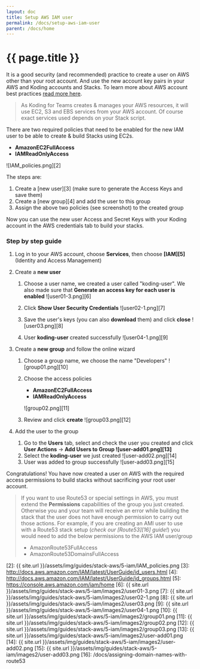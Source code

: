 ```yaml
---
layout: doc
title: Setup AWS IAM user
permalink: /docs/setup-aws-iam-user
parent: /docs/home
---
```


# {{ page.title }}

It is a good security (and recommended) practice to create a user on AWS other than your root account. And use the new account key pairs in your AWS and Koding accounts and Stacks. To learn more about AWS account best practices [read more here][1].

> As Koding for Teams creates & manages your AWS resources, it will use EC2, S3 and EBS services from your AWS account. Of course exact services used depends on your Stack script.

There are two required policies that need to be enabled for the new IAM user to be able to create & build Stacks using EC2s.

* **AmazonEC2FullAccess**
* **IAMReadOnlyAccess**

![IAM_policies.png][2]

The steps are:

1. Create a [new user][3] (make sure to generate the Access Keys and save them)
2. Create a [new group][4] and add the user to this group
3. Assign the above two policies (see screenshot) to the created group

Now you can use the new user Access and Secret Keys with your Koding account in the AWS credentials tab to build your stacks.

### Step by step guide

1. Log in to your AWS account, choose **Services**, then choose **[IAM][5]** (Identity and Access Management)
2. Create a **new user**
    1. Choose a user name, we created a user called "koding-user". We also made sure that **Generate an access key for each user is enabled**
      ![user01-3.png][6]

    2. Click **Show User Security Credentials**
      ![user02-1.png][7]

    3. Save the user's keys (you can also **download** them) and click **close**
      ![user03.png][8]

    4. User **koding-user** created successfully
      ![user04-1.png][9]

3. Create a **new group** and follow the online wizard
    1. Choose a group name, we choose the name "Developers"
      ![group01.png][10]

    2. Choose the access policies
        * **AmazonEC2FullAccess**
        * **IAMReadOnlyAccess**

        ![group02.png][11]

    3. Review and click **create**
      ![group03.png][12]

4. Add the user to the group
    1. Go to the **Users** tab, select and check the user you created and click **User Actions** -> **Add Users to Group
![user-add01.png][13]**
    2. Select the **koding-user** we just created
![user-add02.png][14]
    3. User was added to group successfully
![user-add03.png][15]

Congratulations! You have now created a user on AWS with the required access permissions to build stacks without sacrificing your root user account.

> If you want to use Route53 or special settings in AWS, you must extend the **Permissions** capabilities of the group you just created. Otherwise you and your team will receive an error while building the stack that the user does not have enough permission to carry out those actions. For example, if you are creating an AMI user to use with a Route53 stack setup (_check our [Route53][16] guide!_) you would need to add the below permissions to the AWS IAM user/group
>
> * AmazonRoute53FullAccess
> * AmazonRoute53DomainsFullAccess

[1]: http://docs.aws.amazon.com/IAM/latest/UserGuide/best-practices.html#create-iam-users
[2]: {{ site.url }}/assets/img/guides/stack-aws/5-iam/IAM_policies.png
[3]: http://docs.aws.amazon.com/IAM/latest/UserGuide/id_users.html
[4]: http://docs.aws.amazon.com/IAM/latest/UserGuide/id_groups.html
[5]: https://console.aws.amazon.com/iam/home
[6]: {{ site.url }}/assets/img/guides/stack-aws/5-iam/images2/user01-3.png
[7]: {{ site.url }}/assets/img/guides/stack-aws/5-iam/images2/user02-1.png
[8]: {{ site.url }}/assets/img/guides/stack-aws/5-iam/images2/user03.png
[9]: {{ site.url }}/assets/img/guides/stack-aws/5-iam/images2/user04-1.png
[10]: {{ site.url }}/assets/img/guides/stack-aws/5-iam/images2/group01.png
[11]: {{ site.url }}/assets/img/guides/stack-aws/5-iam/images2/group02.png
[12]: {{ site.url }}/assets/img/guides/stack-aws/5-iam/images2/group03.png
[13]: {{ site.url }}/assets/img/guides/stack-aws/5-iam/images2/user-add01.png
[14]: {{ site.url }}/assets/img/guides/stack-aws/5-iam/images2/user-add02.png
[15]: {{ site.url }}/assets/img/guides/stack-aws/5-iam/images2/user-add03.png
[16]: /docs/assigning-domain-names-with-route53
